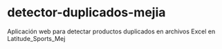 # detector-duplicados-mejia
Aplicación web para detectar productos duplicados en archivos Excel en Latitude_Sports_Mej
